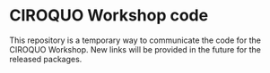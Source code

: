 # CIROQUO Workshop code

This repository is a temporary way to communicate the code for the CIROQUO Workshop. New links will be provided in the future for the released packages.